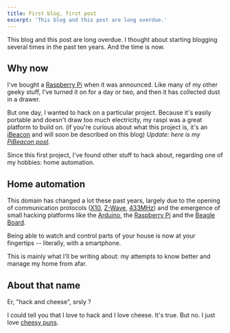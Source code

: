 ```yaml
---
title: First blog, first post
excerpt: 'This blog and this post are long overdue.'
---
```


This blog and this post are long overdue. I thought about starting blogging several times in the past ten years. And the time is now.

## Why now

I've bought a [Raspberry Pi](http://www.raspberrypi.org/) when it was announced. Like many of my other geeky stuff, I've turned it on for a day or two, and then it has collected dust in a drawer.

But one day, I wanted to hack on a particular project. Because it's easily portable and doesn't draw too much electricity, my raspi was a great platform to build on.
(if you're curious about what this project is, it's an [iBeacon](http://en.wikipedia.org/wiki/IBeacon) and will soon be described on this blog) _Update: here is my [PiBeacon post](/2014/01/28/PiBeacon)._

Since this first project, I've found other stuff to hack about, regarding one of my hobbies: home automation.

## Home automation

This domain has changed a lot these past years, largely due to the opening of communication protocols ([X10](<http://en.wikipedia.org/wiki/X10_(industry_standard)>), [Z-Wave](http://en.wikipedia.org/wiki/Z-Wave), [433MHz](http://en.wikipedia.org/wiki/LPD433)) and the emergence of small hacking platforms like the [Arduino](http://arduino.cc/), the [Raspberry Pi](http://www.raspberrypi.org/) and the [Beagle Board](http://beagleboard.org/).

Being able to watch and control parts of your house is now at your fingertips -- literally, with a smartphone.

This is mainly what I'll be writing about: my attempts to know better and manage my home from afar.

## About that name

Er, "hack and cheese", srsly ?

I could tell you that I love to hack and I love cheese. It's true. But no. I just love [cheesy puns](http://www.pinterest.com/bookworm987/cheesy-jokes-and-puns/).
